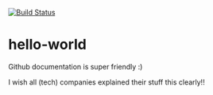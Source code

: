 [![Build Status](https://travis-ci.com/harmiksardar/hello-world.svg?branch=master)](https://travis-ci.com/harmiksardar/hello-world)

# hello-world

Github documentation is super friendly :)

I wish all (tech) companies explained their stuff this clearly!!
